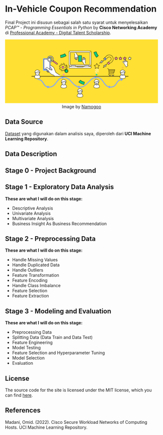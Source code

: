 # In-Vehicle Coupon Recommendation
Final Project ini disusun sebagai salah satu syarat untuk menyelesaikan *PCAP™ - Programming Essentials in Python* by **Cisco Networking Academy** di <a href="https://digitalent.kominfo.go.id/akademi/PROA">Professional Academy - Digital Talent Scholarship</a>.

<p align="center">
  <img src="Images/banner-by-namogoo.png" width="1024" height="auto">
  <br>
  Image by <a href="https://www.namogoo.com/">Namogoo</a>
</p>

## Data Source
[Dataset](https://archive.ics.uci.edu/ml/datasets/in-vehicle+coupon+recommendation/) yang digunakan dalam analisis saya, diperoleh dari **UCI Machine Learning Repository**.

## Data Description

## Stage 0 - Project Background

## Stage 1 - Exploratory Data Analysis
**These are what I will do on this stage:**
- Descriptive Analysis
- Univariate Analysis
- Multivariate Analysis
- Business Insight As Business Recommendation

## Stage 2 - Preprocessing Data
**These are what I will do on this stage:**
- Handle Missing Values
- Handle Duplicated Data
- Handle Outliers
- Feature Transformation
- Feature Encoding
- Handle Class Imbalance
- Feature Selection
- Feature Extraction

## Stage 3 - Modeling and Evaluation
**These are what I will do on this stage:**
- Preprocessing Data
- Splitting Data (Data Train and Data Test)
- Feature Engineering
- Model Testing
- Feature Selection and Hyperparameter Tuning
- Model Selection
- Evaluation

## License
The source code for the site is licensed under the MIT license, which you can find [here](https://github.com/sabirinID/Final-Project-Cisco/blob/main/LICENSE).

## References
Madani, Omid. (2022). Cisco Secure Workload Networks of Computing Hosts. UCI Machine Learning Repository.
